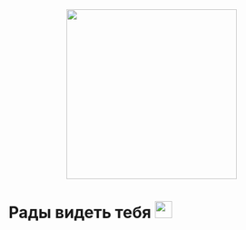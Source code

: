 <div id="header" align="center">
  <img src="https://github.com/TeachKait20/Private/blob/main/logo%20git%20kait20%20PNG.png?raw=true" width="300"/>
</div>


<h1>
  Рады видеть тебя
  <img src="https://media.giphy.com/media/hvRJCLFzcasrR4ia7z/giphy.gif" width="30px"/>
</h1>
